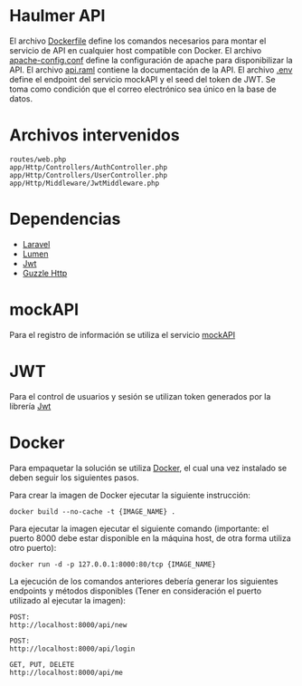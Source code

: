 # Haulmer API

El archivo [Dockerfile](Dockerfile) define los comandos necesarios para montar el servicio de API en cualquier host compatible con Docker.
El archivo [apache-config.conf](apache-config.conf) define la configuración de apache para disponibilizar la API.
El archivo [api.raml](api.raml) contiene la documentación de la API.
El archivo [.env](.env) define el endpoint del servicio mockAPI y el seed del token de JWT.
Se toma como condición que el correo electrónico sea único en la base de datos.


# Archivos intervenidos

```
routes/web.php
app/Http/Controllers/AuthController.php
app/Http/Controllers/UserController.php
app/Http/Middleware/JwtMiddleware.php
```

# Dependencias

- [Laravel](https://laravel.com/)
- [Lumen](https://lumen.laravel.com/)
- [Jwt](https://jwt.io/)
- [Guzzle Http](http://docs.guzzlephp.org/en/stable/)

# mockAPI

Para el registro de información se utiliza el servicio [mockAPI](https://www.mockapi.io/)

# JWT

Para el control de usuarios y sesión se utilizan token generados por la librería [Jwt](https://jwt.io/)

# Docker

Para empaquetar la solución se utiliza [Docker](https://www.docker.com/), el cual una vez instalado se deben seguir los siguientes pasos.

Para crear la imagen de Docker ejecutar la siguiente instrucción:

```
docker build --no-cache -t {IMAGE_NAME} .
```

Para ejecutar la imagen ejecutar el siguiente comando (importante: el puerto 8000 debe estar disponible en la máquina host, de otra forma utiliza otro puerto):

```
docker run -d -p 127.0.0.1:8000:80/tcp {IMAGE_NAME}
```

La ejecución de los comandos anteriores debería generar los siguientes endpoints y métodos disponibles (Tener en consideración el puerto utilizado al ejecutar la imagen):

```
POST:
http://localhost:8000/api/new

POST:
http://localhost:8000/api/login

GET, PUT, DELETE
http://localhost:8000/api/me

```